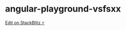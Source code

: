 # angular-playground-vsfsxx

[Edit on StackBlitz ⚡️](https://stackblitz.com/edit/angular-playground-vsfsxx)